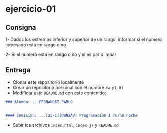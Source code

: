 # ejercicio-01

## Consigna

1- Dados los extremos inferior y superior de un rango, informar si el numero ingresado esta en rango o no

2- Si el numero esta en rango o no y si es par o impar

## Entrega

- Clonar este repositorio localmente
- Crear un repositorio personal con el nombre `dw-p1-01`
- Modificar este `README.md` con este contenido:

```markdown
### Alumno: ...FERNANDEZ PABLO  


#### Comision: ...[25-1][DWN2AV] Programación I Turno noche
```

- Subir los archivos `index.html`, `index.js` y `README.md`
